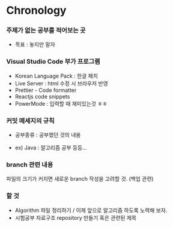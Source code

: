 # Chronology

### 주제가 없는 공부를 적어보는 곳
* 목표 : 놓지만 말자

### Visual Studio Code 부가 프로그램
* Korean Language Pack : 한글 패치
* Live Server : html 수정 시 브라우저 반영
* Prettier - Code formatter
* Reactjs code snippets
* PowerMode : 입력할 때 재미있는것 ㅎㅎ

### 커밋 메세지의 규칙
* 공부종류 : 공부했던 것의 내용
 - ex) Java : 알고리즘 공부 등등...

### branch 관련 내용
파일의 크기가 커지면 새로운 branch 작성을 고려할 것. (백업 관련)

### 할 것
* Algorithm 파일 정리하기 / 이제 앞으로 알고리즘 하도록 노력해 보자.
* 시험공부 자료구조 repository 만들기 혹은 관련된 제목
